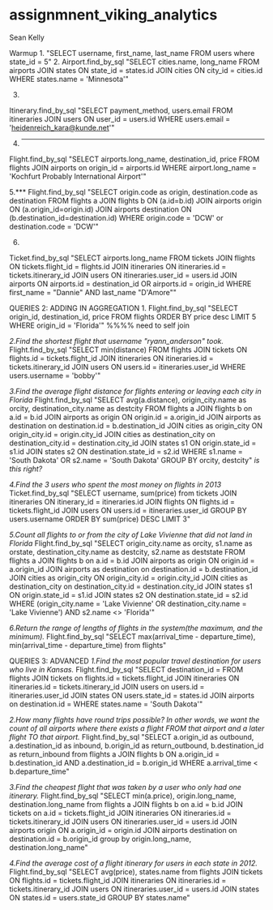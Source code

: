 # assignmnent_viking_analytics
Sean Kelly

Warmup
1.
 "SELECT username, first_name, last_name FROM users where state_id = 5"
 2.
Airport.find_by_sql "SELECT cities.name, long_name FROM airports JOIN states ON state_id = states.id JOIN cities ON city_id = cities.id WHERE states.name = 'Minnesota'"

3.
Itinerary.find_by_sql "SELECT payment_method, users.email FROM itineraries JOIN users ON user_id = users.id WHERE users.email = 'heidenreich_kara@kunde.net'"

4. *****************
Flight.find_by_sql "SELECT airports.long_name, destination_id, price FROM flights JOIN airports on origin_id = airports.id WHERE airport.long_name = 'Kochfurt Probably International Airport'"

5.***
Flight.find_by_sql "SELECT origin.code as origin, destination.code as destination FROM flights a JOIN flights b ON
  (a.id=b.id)
  JOIN airports origin ON (a.origin_id=origin.id)
  JOIN airports destination ON (b.destination_id=destination.id) WHERE origin.code = 'DCW' or destination.code = 'DCW'"

6.
Ticket.find_by_sql "SELECT airports.long_name FROM tickets JOIN flights ON tickets.flight_id = flights.id JOIN itineraries ON itineraries.id = tickets.itinerary_id JOIN users ON itineraries.user_id = users.id JOIN airports ON airports.id = destination_id OR airports.id = origin_id WHERE first_name = "Dannie" AND last_name "D'Amore""

QUERIES 2: ADDING IN AGGREGATION
1.
Flight.find_by_sql "SELECT origin_id, destination_id, price FROM flights ORDER BY price desc LIMIT 5 WHERE origin_id = 'Florida'"
%%%% need to self join

*2.Find the shortest flight that username "ryann_anderson" took.*
Flight.find_by_sql "SELECT min(distance) FROM flights JOIN tickets ON flights.id = tickets.flight_id JOIN itineraries ON itineraries.id = tickets.itinerary_id JOIN users ON users.id = itineraries.user_id WHERE users.username = 'bobby'"

*3.Find the average flight distance for flights entering or leaving each city in Florida*
Flight.find_by_sql "SELECT avg(a.distance), origin_city.name as orcity, destination_city.name as destcity FROM flights a JOIN flights b on a.id = b.id JOIN airports as origin ON origin.id = a.origin_id JOIN airports as destination on destination.id = b.destination_id JOIN cities as origin_city ON origin_city.id = origin.city_id JOIN cities as destination_city on destination_city.id = destination.city_id JOIN states s1 ON origin.state_id = s1.id JOIN states s2 ON destination.state_id = s2.id WHERE s1.name = 'South Dakota' OR s2.name = 'South Dakota' GROUP BY orcity, destcity"
*is this right?*

*4.Find the 3 users who spent the most money on flights in 2013*
Ticket.find_by_sql "SELECT username, sum(price) from tickets JOIN itineraries ON itinerary_id = itineraries.id JOIN flights ON flights.id = tickets.flight_id JOIN users ON users.id = itineraries.user_id GROUP BY users.username ORDER BY sum(price) DESC LIMIT 3"

*5.Count all flights to or from the city of Lake Vivienne that did not land in Florida*
Flight.find_by_sql "SELECT origin_city.name as orcity, s1.name as orstate, destination_city.name as destcity, s2.name as deststate FROM flights a JOIN flights b on a.id = b.id JOIN airports as origin ON origin.id = a.origin_id JOIN airports as destination on destination.id = b.destination_id JOIN cities as origin_city ON origin_city.id = origin.city_id JOIN cities as destination_city on destination_city.id = destination.city_id JOIN states s1 ON origin.state_id = s1.id JOIN states s2 ON destination.state_id = s2.id WHERE (origin_city.name = 'Lake Vivienne' OR destination_city.name = 'Lake Vivienne') AND s2.name <> 'Florida'"


*6.Return the range of lengths of flights in the system(the maximum, and the minimum).*
Flight.find_by_sql "SELECT max(arrival_time - departure_time), min(arrival_time - departure_time) from flights"

QUERIES 3: ADVANCED
*1.Find the most popular travel destination for users who live in Kansas.*
Flight.find_by_sql "SELECT destination_id = FROM flights JOIN tickets on flights.id = tickets.flight_id JOIN itineraries ON itineraries.id = tickets.itinerary_id JOIN users on users.id = itineraries.user_id JOIN states ON users.state_id = states.id JOIN airports on destination.id = WHERE states.name = 'South Dakota'"

*2.How many flights have round trips possible? In other words, we want the count of all airports where there exists a flight FROM that airport and a later flight TO that airport.*
Flight.find_by_sql "SELECT a.origin_id as outbound, a.destination_id as inbound, b.origin_id as return_outbound, b.destination_id as return_inbound from flights a JOIN flights b ON a.origin_id = b.destination_id AND a.destination_id = b.origin_id WHERE a.arrival_time < b.departure_time"


*3.Find the cheapest flight that was taken by a user who only had one itinerary.*
Flight.find_by_sql "SELECT min(a.price), origin.long_name, destination.long_name  from flights a JOIN flights b on a.id = b.id JOIN tickets on a.id = tickets.flight_id JOIN itineraries ON itineraries.id = tickets.itinerary_id JOIN users ON itineraries.user_id = users.id JOIN airports origin ON a.origin_id = origin.id JOIN airports destination on destination.id = b.origin_id group by origin.long_name, destination.long_name"

*4.Find the average cost of a flight itinerary for users in each state in 2012.*
Flight.find_by_sql "SELECT avg(price), states.name from flights JOIN tickets ON flights.id = tickets.flight_id JOIN itineraries ON itineraries.id = tickets.itinerary_id JOIN users ON itineraries.user_id = users.id JOIN states ON states.id = users.state_id GROUP BY states.name"
